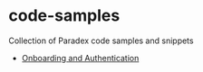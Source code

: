 # code-samples

Collection of Paradex code samples and snippets

* [Onboarding and Authentication](onboarding/)

